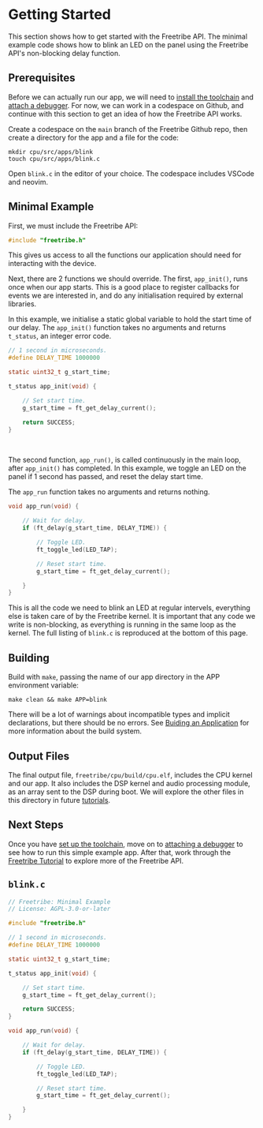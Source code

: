 # Getting Started

This section shows how to get started with the Freetribe API. 
The minimal example code shows how to blink an LED on the panel 
using the Freetribe API's non-blocking delay function. 


## Prerequisites

Before we can actually run our app, we will need to 
[install the toolchain](toolchain.md) and [attach a debugger](debugging.md).
For now, we can work in a codespace on Github, 
and continue with this section to get an idea of how the Freetribe API works.  

Create a codespace on the `main` branch of the Freetribe Github repo,
then create a directory for the app and a file for the code:

```
mkdir cpu/src/apps/blink
touch cpu/src/apps/blink.c
```

Open `blink.c` in the editor of your choice.  The codespace includes VSCode and neovim.

## Minimal Example

First, we must include the Freetribe API:

``` c
#include "freetribe.h"
```

This gives us access to all the functions our 
application should need for interacting with the device.

Next, there are 2 functions we should override.
The first, `app_init()`, runs once when our app starts. 
This is a good place to register callbacks for events we are interested in, 
and do any initialisation required by external libraries.

In this example, we initialise a static global variable to hold the start time of our delay. 
The `app_init()` function takes no arguments and returns `t_status`, an integer error code.

``` c
// 1 second in microseconds.
#define DELAY_TIME 1000000 

static uint32_t g_start_time; 

t_status app_init(void) {

    // Set start time.
    g_start_time = ft_get_delay_current();

    return SUCCESS;
}
```

<br/>

The second function, `app_run()`, is called continuously in the main loop, 
after `app_init()` has completed. 
In this example, we toggle an LED on the panel if 1 second has passed, 
and reset the delay start time. 

The `app_run` function takes no arguments and returns nothing.

``` c
void app_run(void) {

    // Wait for delay.
    if (ft_delay(g_start_time, DELAY_TIME)) {

        // Toggle LED.
        ft_toggle_led(LED_TAP);

        // Reset start time.
        g_start_time = ft_get_delay_current();

    }
}
```

This is all the code we need to blink an LED at regular intervels, 
everything else is taken care of by the Freetribe kernel.  It is
important that any code we write is non-blocking, as everything 
is running in the same loop as the kernel.
The full listing of `blink.c` is reproduced at the bottom of this page. 

## Building

Build with `make`, passing the name of our app directory in the APP environment variable:

```
make clean && make APP=blink
```

There will be a lot of warnings about incompatible types and implicit declarations, but there should be no errors.
See [Buiding an Application](building.md) for more information about the build system.

## Output Files

The final output file, `freetribe/cpu/build/cpu.elf`, includes the CPU kernel and our app.
It also includes the DSP kernel and audio processing module, as an array sent to the DSP during boot.
We will explore the other files in this directory in future [tutorials](tutorial.md).


## Next Steps

Once you have [set up the toolchain](toolchain.md), move on to [attaching a debugger](debugging.md) 
to see how to run this simple example app.
After that, work through the [Freetribe Tutorial](tutorial.md) to explore more of the Freetribe API.

## `blink.c`

``` c
// Freetribe: Minimal Example
// License: AGPL-3.0-or-later

#include "freetribe.h"

// 1 second in microseconds.
#define DELAY_TIME 1000000 

static uint32_t g_start_time; 

t_status app_init(void) {

    // Set start time.
    g_start_time = ft_get_delay_current();

    return SUCCESS;
}

void app_run(void) {

    // Wait for delay.
    if (ft_delay(g_start_time, DELAY_TIME)) {

        // Toggle LED.
        ft_toggle_led(LED_TAP);

        // Reset start time.
        g_start_time = ft_get_delay_current();

    }
}
```
